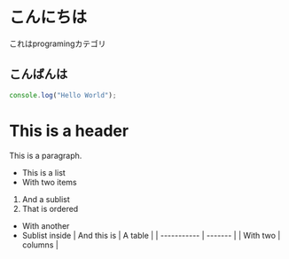 # こんにちは

これはprogramingカテゴリ

## こんばんは

```js
console.log("Hello World");
```

# This is a header
  This is a paragraph.
* This is a list
 * With two items
 1. And a sublist
 2. That is ordered
 * With another
 * Sublist inside
  | And this is | A table |
  | ----------- | ------- |
  | With two    | columns |